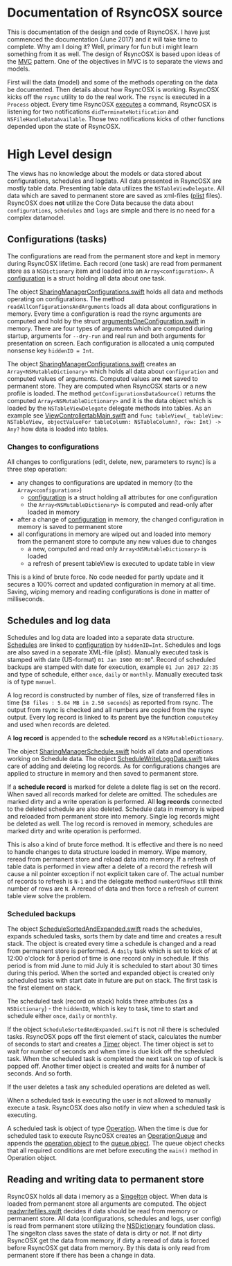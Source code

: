 # Documentation of RsyncOSX source

This is documentation of the design and code of RsyncOSX. I have just commenced the documentation (June 2017) and it will take time to complete. Why am I doing it? Well, primary for fun but i might learn something from it as well. The design of RsyncOSX is based upon ideas of the [MVC](https://en.wikipedia.org/wiki/Model%E2%80%93view%E2%80%93controller) pattern. One of the objectives in MVC is to separate the views and models.

First will the data (model) and some of the methods operating on the data be documented. Then details about how RsyncOSX is working. RsyncOSX kicks off the `rsync` utility to do the real work. The `rsync` is executed in a `Process` object. Every time RsyncOSX [executes](https://github.com/rsyncOSX/RsyncOSX/blob/master/RsyncOSX/processCmd.swift) a command, RsyncOSX is listening for two notifications `didTerminateNotification` and `NSFileHandleDataAvailable`. Those two notifications kicks of other functions depended upon the state of RsyncOSX.

# High Level design

The views has no knowledge about the models or data stored about configurations, schedules and logdata. All data presented in RsyncOSX are mostly table data. Presenting table data utilizes the `NSTableViewDelegate`. All data which are saved to permanent store are saved as xml-files ([plist](https://en.wikipedia.org/wiki/Property_list) files). RsyncOSX does **not** utilize the Core Data because the data about `configurations`, `schedules` and `logs` are simple and there is no need for a complex datamodel.

## Configurations (tasks)

The configurations are read from the permanent store and kept in memory during RsyncOSX lifetime. Each record (one task) are read from permanent store as a `NSDictionary` item and loaded into an `Array<configuration>`. A [configuration](https://github.com/rsyncOSX/RsyncOSX/blob/master/RsyncOSX/configuration.swift) is a struct holding all data about one task.

The object [SharingManagerConfigurations.swift](https://github.com/rsyncOSX/RsyncOSX/blob/master/RsyncOSX/SharingManagerConfiguration.swift) holds all data and methods operating on configurations. The method `readAllConfigurationsAndArguments` loads all data about configurations in memory. Every time a configuration is read the rsync arguments are computed and hold by the struct [argumentsOneConfiguration.swift](https://github.com/rsyncOSX/RsyncOSX/blob/master/RsyncOSX/argumentsOneConfiguration.swift) in memory. There are four types of arguments which are computed during startup, arguments for `--dry-run` and real run and both arguments for presentation on screen. Each configuration is allocated a uniq computed nonsense key `hiddenID = Int`.

The object [SharingManagerConfigurations.swift](https://github.com/rsyncOSX/RsyncOSX/blob/master/RsyncOSX/SharingManagerConfiguration.swift) creates an `Array<NSMutableDictionary>` which holds all data about `configuration` and computed values of arguments. Computed values are **not** saved to permanent store. They are computed when RsyncOSX starts or a new profile is loaded. The method `getConfigurationsDataSource()` returns the computed `Array<NSMutableDictionary>` and it is the data object which is loaded by the `NSTableViewDelegate` delegate methods into tables. As an example see [ViewControllertabMain.swift](https://github.com/rsyncOSX/RsyncOSX/blob/master/RsyncOSX/ViewControllertabMain.swift) and `func tableView(_ tableView: NSTableView, objectValueFor tableColumn: NSTableColumn?, row: Int) -> Any?` how data is loaded into tables.

### Changes to configurations

All changes to configurations (edit, delete, new, parameters to rsync) is a three step operation:

- any changes to configurations are updated in memory (to the `Array<configuration>`)
  - [configuration](https://github.com/rsyncOSX/RsyncOSX/blob/master/RsyncOSX/configuration.swift) is a struct holding all attributes for one configuration
  - the `Array<NSMutableDictionary>` is computed and read-only after loaded in memory
- after a change of [configuration](https://github.com/rsyncOSX/RsyncOSX/blob/master/RsyncOSX/configuration.swift) in memory, the changed configuration in memory is saved to permanent store
- all configurations in memory are wiped out and loaded into memory from the permanent store to compute any new values due to changes
  - a new, computed and read only `Array<NSMutableDictionary>` is loaded
  - a refresh of present tableView is executed to update table in view

This is a kind of brute force. No code needed for partly update and it secures a 100% correct and updated configuration in memory at all time. Saving, wiping memory and reading configurations is done in matter of milliseconds.

## Schedules and log data

Schedules and log data are loaded into a separate data structure. [Schedules](https://github.com/rsyncOSX/RsyncOSX/blob/master/RsyncOSX/configurationSchedule.swift) are linked to [configuration](https://github.com/rsyncOSX/RsyncOSX/blob/master/RsyncOSX/configuration.swift) by `hiddenID=Int`. Schedules and logs are also saved in a separate XML-file (plist). Manually executed task is stamped with date (US-format) `01 Jan 1900 00:00`". Record of scheduled backups are stamped with date for execution, example `01 Jun 2017 22:35` and type of schedule, either `once`, `daily` or `monthly`. Manually executed task is of type `manuel`.

A log record is constructed by number of files, size of transferred files in time (`58 files : 5.04 MB in 2.50 seconds`) as reported from rsync. The output from rsync is checked and all numbers are copied from the rsync output. Every log record is linked to its parent bye the function `computeKey` and used when records are deleted.

A **log record** is appended to the **schedule record** as a `NSMutableDictionary`.

The object [SharingManagerSchedule.swift](https://github.com/rsyncOSX/RsyncOSX/blob/master/RsyncOSX/SharingManagerSchedule.swift) holds all data and operations working on Schedule data. The object [ScheduleWriteLoggData.swift](https://github.com/rsyncOSX/RsyncOSX/blob/master/RsyncOSX/ScheduleWriteLoggData.swift) takes care of adding and deleting log records. As for configurations changes are applied to structure in memory and then saved to permanent store.

If a **schedule record** is marked for delete a delete flag is set on the record. When saved all records marked for delete are omitted. The schedules are marked dirty and a write operation is performed. All **log records** connected to the deleted schedule are also deleted. Schedule data in memory is wiped and reloaded from permanent store into memory. Single log records might be deleted as well. The log record is removed in memory, schedules are marked dirty and write operation is performed.

This is also a kind of brute force method. It is effective and there is no need to handle changes to data structure loaded in memory. Wipe memory, reread from permanent store and reload data into memory. If a refresh of table data is performed in view after a delete of a record the refresh will cause a nil pointer exception if not explicit taken care of. The actual number of records to refresh is `N-1` and the delegate method `numberOfRows` still think number of rows are `N`. A reread of data and then force a refresh of current table view solve the problem.

### Scheduled backups

The object [ScheduleSortedAndExpanded.swift](https://github.com/rsyncOSX/RsyncOSX/blob/master/RsyncOSX/ScheduleSortedAndExpanded.swift) reads the schedules, expands scheduled tasks, sorts them by date and time and creates a result stack. The object is created every time a schedule is changed and a read from permanent store is performed. A `daily` task which is set to kick of at 12:00 o'clock for å period of time is one record only in schedule. If this period is from mid June to mid July it is scheduled to start about 30 times during this period. When the sorted and expanded object is created only scheduled tasks with start date in future are put on stack. The first task is the first element on stack.

The scheduled task (record on stack) holds three attributes (as a `NSDictionary`) -  the `hiddenID`, which is key to task, time to start and schedule either `once`, `daily` or `monthly`.

If the object `ScheduleSortedAndExpanded.swift` is not nil there is scheduled tasks. RsyncOSX pops off the first element of stack, calculates the number of seconds to start and creates a [Timer](https://developer.apple.com/documentation/foundation/timer) object. The timer object is set to wait for number of seconds and when time is due kick off the scheduled task. When the scheduled task is completed the next task on top of stack is popped off. Another timer object is created and waits for å number of seconds. And so forth.

If the user deletes a task any scheduled operations are deleted as well.

When a scheduled task is executing the user is not allowed to manually execute a task. RsyncOSX does also notify in view when a scheduled task is executing.

A scheduled task is object of type [Operation](https://developer.apple.com/documentation/foundation/operation). When the time is due for scheduled task to execute RsyncOSX creates an [OperationQueue](https://developer.apple.com/documentation/foundation/operationqueue) and appends the [operation object](https://github.com/rsyncOSX/RsyncOSX/blob/master/RsyncOSX/executeTask.swift) to the [queue object](https://github.com/rsyncOSX/RsyncOSX/blob/master/RsyncOSX/ScheduleOperation.swift). The queue object checks that all required conditions are met before executing the `main()` method in Operation object.

## Reading and writing data to permanent store

RsyncOSX holds all data i memory as a [Singelton](https://en.wikipedia.org/wiki/Singleton_pattern) object. When data is loaded from permanent store all arguments are computed. The object [readwritefiles.swift](https://github.com/rsyncOSX/RsyncOSX/blob/master/RsyncOSX/readwritefiles.swift) decides if data should be read from memory or permanent store. All data (configurations, schedules and logs, user config) is read from permanent store utilizing the [NSDictionary](https://developer.apple.com/documentation/foundation/nsdictionary) foundation class. The singelton class saves the state of data is dirty or not. If not dirty RsyncOSX get the data from memory, if dirty a reread of data is forced before RsyncOSX get data from memory. By this data is only read from permanent store if there has been a change in data.
